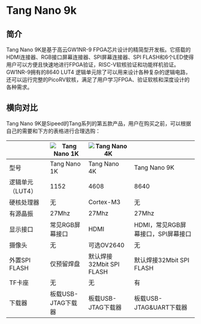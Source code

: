 # Tang Nano 9k


## 简介
Tang Nano 9K是基于高云GW1NR-9 FPGA芯片设计的精简型开发板。它搭载的HDMI连接器、RGB接口屏幕连接器、SPI屏幕连接器、SPI FLASH和6个LED使得用户可以方便且快速地进行FPGA验证，RISC-V软核验证和功能样机验证。GW1NR-9拥有的8640 LUT4 逻辑单元除了可以用来设计各种复杂的逻辑电路，还可以运行完整的PicoRV软核，满足了用户学习FPGA、验证软核和深度设计的各种需求。

## 横向对比
Tang Nano 9K是Sipeed的Tang系列的第五款产品，用户在购买之前，可以根据自己的需要和下方的表格进行合理选购：

| | ![Tang Nano 1K](./../Tang-Nano-1k/1k-1.jpg) | ![Tang Nano 4K](./../Tang-Nano-4k/1k-1.jpg) | |
| --- | --- | --- | --- |
| 型号 | Tang Nano 1K | Tang Nano 4K | Tang Nano 9K |
| 逻辑单元（LUT4） | 1152 | 4608 | 8640 |
| 硬核处理器 | 无 | Cortex-M3 | 无 | 
| 有源晶振 | 27Mhz | 27Mhz | 27Mhz |
| 显示接口 | 常见RGB屏幕接口 | HDMI | HDMI，常见RGB屏幕接口，SPI屏幕接口 |
| 摄像头 | 无 | 可选OV2640 | 无 | 
| 外置SPI FLASH | 仅预留焊盘 | 默认焊接32Mbit SPI FLASH | 默认焊接32Mbit SPI FLASH |
| TF卡座 | 无 | 无 | 有 |
| 下载器 | 板载USB-JTAG下载器 | 板载USB-JTAG下载器 | 板载USB-JTAG&UART下载器 |
